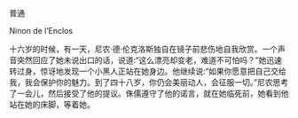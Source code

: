 

普通

Ninon de l’Enclos

十六岁的时候，有一天，尼农·德·伦克洛斯独自在镜子前悲伤地自我欣赏。一个声音突然回应了她未说出口的话，说道:“这么漂亮却变老，难道不可怕吗？”她迅速转过身，惊讶地发现一个小黑人正站在她身边。他继续说:“如果你愿意把自己交给我，我会保护你的魅力。到了四十八岁，你仍会美丽动人，会征服一切。”尼农思考了一会儿，然后接受了他的提议。侏儒遵守了他的诺言，就在她临死前，她看到他站在她的床脚，等着她。